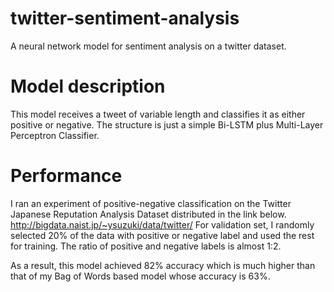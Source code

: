 # twitter-sentiment-analysis
A neural network model for sentiment analysis on a twitter dataset.

# Model description
This model receives a tweet of variable length and classifies it as either positive or negative.
The structure is just a simple Bi-LSTM plus Multi-Layer Perceptron Classifier.

# Performance
I ran an experiment of positive-negative classification on the Twitter Japanese Reputation Analysis Dataset distributed in the link below.
http://bigdata.naist.jp/~ysuzuki/data/twitter/
For validation set, I randomly selected 20% of the data with positive or negative label and used the rest for training.
The ratio of positive and negative labels is almost 1:2.

As a result, this model achieved 82% accuracy which is much higher than that of my Bag of Words based model whose accuracy is 63%.
